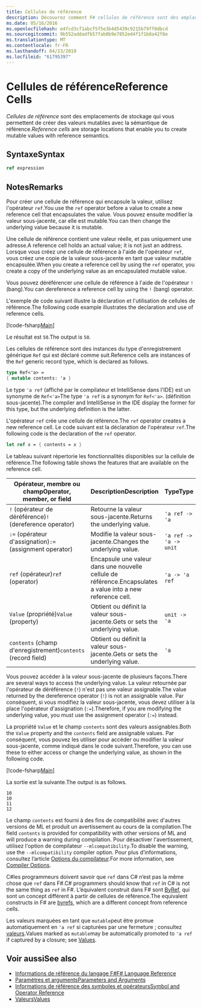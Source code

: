 ```yaml
---
title: Cellules de référence
description: Découvrez comment F# cellules de référence sont des emplacements de stockage qui vous permettent de créer des valeurs mutables avec la sémantique de référence.
ms.date: 05/16/2016
ms.openlocfilehash: e4fcd3cf1abcf5f5e3b4d5439c9215b79ff8dbcd
ms.sourcegitcommit: 9b552addadfb57fab0b9e7852ed4f1f1b8a42f8e
ms.translationtype: MT
ms.contentlocale: fr-FR
ms.lasthandoff: 04/23/2019
ms.locfileid: "61795397"
---
```

# <a name="reference-cells"></a><span data-ttu-id="4a4ee-103">Cellules de référence</span><span class="sxs-lookup"><span data-stu-id="4a4ee-103">Reference Cells</span></span>

<span data-ttu-id="4a4ee-104">*Cellules de référence* sont des emplacements de stockage qui vous permettent de créer des valeurs mutables avec la sémantique de référence.</span><span class="sxs-lookup"><span data-stu-id="4a4ee-104">*Reference cells* are storage locations that enable you to create mutable values with reference semantics.</span></span>

## <a name="syntax"></a><span data-ttu-id="4a4ee-105">Syntaxe</span><span class="sxs-lookup"><span data-stu-id="4a4ee-105">Syntax</span></span>

```fsharp
ref expression
```

## <a name="remarks"></a><span data-ttu-id="4a4ee-106">Notes</span><span class="sxs-lookup"><span data-stu-id="4a4ee-106">Remarks</span></span>

<span data-ttu-id="4a4ee-107">Pour créer une cellule de référence qui encapsule la valeur, utilisez l'opérateur `ref`.</span><span class="sxs-lookup"><span data-stu-id="4a4ee-107">You use the `ref` operator before a value to create a new reference cell that encapsulates the value.</span></span> <span data-ttu-id="4a4ee-108">Vous pouvez ensuite modifier la valeur sous-jacente, car elle est mutable.</span><span class="sxs-lookup"><span data-stu-id="4a4ee-108">You can then change the underlying value because it is mutable.</span></span>

<span data-ttu-id="4a4ee-109">Une cellule de référence contient une valeur réelle, et pas uniquement une adresse.</span><span class="sxs-lookup"><span data-stu-id="4a4ee-109">A reference cell holds an actual value; it is not just an address.</span></span> <span data-ttu-id="4a4ee-110">Lorsque vous créez une cellule de référence à l'aide de l'opérateur `ref`, vous créez une copie de la valeur sous-jacente en tant que valeur mutable encapsulée.</span><span class="sxs-lookup"><span data-stu-id="4a4ee-110">When you create a reference cell by using the `ref` operator, you create a copy of the underlying value as an encapsulated mutable value.</span></span>

<span data-ttu-id="4a4ee-111">Vous pouvez déréférencer une cellule de référence à l'aide de l'opérateur `!` (bang).</span><span class="sxs-lookup"><span data-stu-id="4a4ee-111">You can dereference a reference cell by using the `!` (bang) operator.</span></span>

<span data-ttu-id="4a4ee-112">L'exemple de code suivant illustre la déclaration et l'utilisation de cellules de référence.</span><span class="sxs-lookup"><span data-stu-id="4a4ee-112">The following code example illustrates the declaration and use of reference cells.</span></span>

[!code-fsharp[Main](../../../samples/snippets/fsharp/lang-ref-1/snippet2201.fs)]

<span data-ttu-id="4a4ee-113">Le résultat est `50`.</span><span class="sxs-lookup"><span data-stu-id="4a4ee-113">The output is `50`.</span></span>

<span data-ttu-id="4a4ee-114">Les cellules de référence sont des instances du type d'enregistrement générique `Ref` qui est déclaré comme suit.</span><span class="sxs-lookup"><span data-stu-id="4a4ee-114">Reference cells are instances of the `Ref` generic record type, which is declared as follows.</span></span>

```fsharp
type Ref<'a> =
{ mutable contents: 'a }
```

<span data-ttu-id="4a4ee-115">Le type `'a ref` (affiché par le compilateur et IntelliSense dans l'IDE) est un synonyme de `Ref<'a>`</span><span class="sxs-lookup"><span data-stu-id="4a4ee-115">The type `'a ref` is a synonym for `Ref<'a>`.</span></span> <span data-ttu-id="4a4ee-116">(définition sous-jacente).</span><span class="sxs-lookup"><span data-stu-id="4a4ee-116">The compiler and IntelliSense in the IDE display the former for this type, but the underlying definition is the latter.</span></span>

<span data-ttu-id="4a4ee-117">L'opérateur `ref` crée une cellule de référence.</span><span class="sxs-lookup"><span data-stu-id="4a4ee-117">The `ref` operator creates a new reference cell.</span></span> <span data-ttu-id="4a4ee-118">Le code suivant est la déclaration de l'opérateur `ref`.</span><span class="sxs-lookup"><span data-stu-id="4a4ee-118">The following code is the declaration of the `ref` operator.</span></span>

```fsharp
let ref x = { contents = x }
```

<span data-ttu-id="4a4ee-119">Le tableau suivant répertorie les fonctionnalités disponibles sur la cellule de référence.</span><span class="sxs-lookup"><span data-stu-id="4a4ee-119">The following table shows the features that are available on the reference cell.</span></span>

|<span data-ttu-id="4a4ee-120">Opérateur, membre ou champ</span><span class="sxs-lookup"><span data-stu-id="4a4ee-120">Operator, member, or field</span></span>|<span data-ttu-id="4a4ee-121">Description</span><span class="sxs-lookup"><span data-stu-id="4a4ee-121">Description</span></span>|<span data-ttu-id="4a4ee-122">Type</span><span class="sxs-lookup"><span data-stu-id="4a4ee-122">Type</span></span>|<span data-ttu-id="4a4ee-123">Définition</span><span class="sxs-lookup"><span data-stu-id="4a4ee-123">Definition</span></span>|
|--------------------------|-----------|----|----------|
|<span data-ttu-id="4a4ee-124">`!` (opérateur de déréférence)</span><span class="sxs-lookup"><span data-stu-id="4a4ee-124">`!` (dereference operator)</span></span>|<span data-ttu-id="4a4ee-125">Retourne la valeur sous-jacente.</span><span class="sxs-lookup"><span data-stu-id="4a4ee-125">Returns the underlying value.</span></span>|`'a ref -> 'a`|`let (!) r = r.contents`|
|<span data-ttu-id="4a4ee-126">`:=` (opérateur d'assignation)</span><span class="sxs-lookup"><span data-stu-id="4a4ee-126">`:=` (assignment operator)</span></span>|<span data-ttu-id="4a4ee-127">Modifie la valeur sous-jacente.</span><span class="sxs-lookup"><span data-stu-id="4a4ee-127">Changes the underlying value.</span></span>|`'a ref -> 'a -> unit`|`let (:=) r x = r.contents <- x`|
|<span data-ttu-id="4a4ee-128">`ref` (opérateur)</span><span class="sxs-lookup"><span data-stu-id="4a4ee-128">`ref` (operator)</span></span>|<span data-ttu-id="4a4ee-129">Encapsule une valeur dans une nouvelle cellule de référence.</span><span class="sxs-lookup"><span data-stu-id="4a4ee-129">Encapsulates a value into a new reference cell.</span></span>|`'a -> 'a ref`|`let ref x = { contents = x }`|
|<span data-ttu-id="4a4ee-130">`Value` (propriété)</span><span class="sxs-lookup"><span data-stu-id="4a4ee-130">`Value` (property)</span></span>|<span data-ttu-id="4a4ee-131">Obtient ou définit la valeur sous-jacente.</span><span class="sxs-lookup"><span data-stu-id="4a4ee-131">Gets or sets the underlying value.</span></span>|`unit -> 'a`|`member x.Value = x.contents`|
|<span data-ttu-id="4a4ee-132">`contents` (champ d'enregistrement)</span><span class="sxs-lookup"><span data-stu-id="4a4ee-132">`contents` (record field)</span></span>|<span data-ttu-id="4a4ee-133">Obtient ou définit la valeur sous-jacente.</span><span class="sxs-lookup"><span data-stu-id="4a4ee-133">Gets or sets the underlying value.</span></span>|`'a`|`let ref x = { contents = x }`|

<span data-ttu-id="4a4ee-134">Vous pouvez accéder à la valeur sous-jacente de plusieurs façons.</span><span class="sxs-lookup"><span data-stu-id="4a4ee-134">There are several ways to access the underlying value.</span></span> <span data-ttu-id="4a4ee-135">La valeur retournée par l'opérateur de déréférence (`!`) n'est pas une valeur assignable.</span><span class="sxs-lookup"><span data-stu-id="4a4ee-135">The value returned by the dereference operator (`!`) is not an assignable value.</span></span> <span data-ttu-id="4a4ee-136">Par conséquent, si vous modifiez la valeur sous-jacente, vous devez utiliser à la place l'opérateur d'assignation (`:=`).</span><span class="sxs-lookup"><span data-stu-id="4a4ee-136">Therefore, if you are modifying the underlying value, you must use the assignment operator (`:=`) instead.</span></span>

<span data-ttu-id="4a4ee-137">La propriété `Value` et le champ `contents` sont des valeurs assignables.</span><span class="sxs-lookup"><span data-stu-id="4a4ee-137">Both the `Value` property and the `contents` field are assignable values.</span></span> <span data-ttu-id="4a4ee-138">Par conséquent, vous pouvez les utiliser pour accéder ou modifier la valeur sous-jacente, comme indiqué dans le code suivant.</span><span class="sxs-lookup"><span data-stu-id="4a4ee-138">Therefore, you can use these to either access or change the underlying value, as shown in the following code.</span></span>

[!code-fsharp[Main](../../../samples/snippets/fsharp/lang-ref-1/snippet2203.fs)]

<span data-ttu-id="4a4ee-139">La sortie est la suivante.</span><span class="sxs-lookup"><span data-stu-id="4a4ee-139">The output is as follows.</span></span>

```
10
10
11
12
```

<span data-ttu-id="4a4ee-140">Le champ `contents` est fourni à des fins de compatibilité avec d'autres versions de ML et produit un avertissement au cours de la compilation.</span><span class="sxs-lookup"><span data-stu-id="4a4ee-140">The field `contents` is provided for compatibility with other versions of ML and will produce a warning during compilation.</span></span> <span data-ttu-id="4a4ee-141">Pour désactiver l'avertissement, utilisez l'option de compilateur `--mlcompatibility`.</span><span class="sxs-lookup"><span data-stu-id="4a4ee-141">To disable the warning, use the `--mlcompatibility` compiler option.</span></span> <span data-ttu-id="4a4ee-142">Pour plus d’informations, consultez l’article [Options du compilateur](compiler-options.md).</span><span class="sxs-lookup"><span data-stu-id="4a4ee-142">For more information, see [Compiler Options](compiler-options.md).</span></span>

<span data-ttu-id="4a4ee-143">C#les programmeurs doivent savoir que `ref` dans C# n’est pas la même chose que `ref` dans F#.</span><span class="sxs-lookup"><span data-stu-id="4a4ee-143">C# programmers should know that `ref` in C# is not the same thing as `ref` in F#.</span></span> <span data-ttu-id="4a4ee-144">L’équivalent construit dans F# sont [ByRef](byrefs.md), qui sont un concept différent à partir de cellules de référence.</span><span class="sxs-lookup"><span data-stu-id="4a4ee-144">The equivalent constructs in F# are [byrefs](byrefs.md), which are a different concept from reference cells.</span></span>

<span data-ttu-id="4a4ee-145">Les valeurs marquées en tant que `mutable`peut être promue automatiquement en `'a ref` si capturées par une fermeture ; consultez [valeurs](values/index.md).</span><span class="sxs-lookup"><span data-stu-id="4a4ee-145">Values marked as `mutable`may be automatically promoted to `'a ref` if captured by a closure; see [Values](values/index.md).</span></span>

## <a name="see-also"></a><span data-ttu-id="4a4ee-146">Voir aussi</span><span class="sxs-lookup"><span data-stu-id="4a4ee-146">See also</span></span>

- [<span data-ttu-id="4a4ee-147">Informations de référence du langage F#</span><span class="sxs-lookup"><span data-stu-id="4a4ee-147">F# Language Reference</span></span>](index.md)
- [<span data-ttu-id="4a4ee-148">Paramètres et arguments</span><span class="sxs-lookup"><span data-stu-id="4a4ee-148">Parameters and Arguments</span></span>](parameters-and-arguments.md)
- [<span data-ttu-id="4a4ee-149">Informations de référence des symboles et opérateurs</span><span class="sxs-lookup"><span data-stu-id="4a4ee-149">Symbol and Operator Reference</span></span>](symbol-and-operator-reference/index.md)
- [<span data-ttu-id="4a4ee-150">Valeurs</span><span class="sxs-lookup"><span data-stu-id="4a4ee-150">Values</span></span>](values/index.md)

